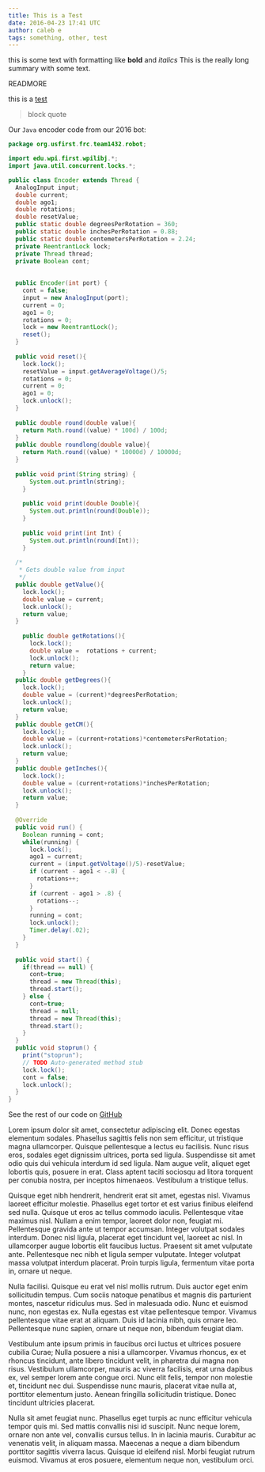 ```yaml
---
title: This is a Test
date: 2016-04-23 17:41 UTC
author: caleb e
tags: something, other, test
---
```

this is some text with formatting like **bold** and *italics* This is the really long summary with some text.

READMORE

this is a [test](https://google.com)

>block
>quote

Our `Java` encoder code from our 2016 bot:

```java
package org.usfirst.frc.team1432.robot;

import edu.wpi.first.wpilibj.*;
import java.util.concurrent.locks.*;

public class Encoder extends Thread {
  AnalogInput input;
  double current;
  double ago1;
  double rotations;
  double resetValue;
  public static double degreesPerRotation = 360;
  public static double inchesPerRotation = 0.88;
  public static double centemetersPerRotation = 2.24;
  private ReentrantLock lock;
  private Thread thread; 
  private Boolean cont;
  
  
  public Encoder(int port) {
    cont = false;
    input = new AnalogInput(port);
    current = 0;
    ago1 = 0;
    rotations = 0;
    lock = new ReentrantLock();
    reset();
  }
    
  public void reset(){
    lock.lock();
    resetValue = input.getAverageVoltage()/5;
    rotations = 0;
    current = 0;
    ago1 = 0;
    lock.unlock();
  }
  
  public double round(double value){
    return Math.round((value) * 100d) / 100d;
  }
  public double roundlong(double value){
    return Math.round((value) * 10000d) / 10000d;
  }
  
  public void print(String string) {
      System.out.println(string);
    }
    
    public void print(double Double){
      System.out.println(round(Double));
    }
    
    public void print(int Int) {
      System.out.println(round(Int));
    }
    
  /*
   * Gets double value from input 
   */
  public double getValue(){
    lock.lock();
    double value = current;
    lock.unlock();
    return value;
  }
    
    public double getRotations(){
      lock.lock();
      double value =  rotations + current;
      lock.unlock();
      return value;
    }
  public double getDegrees(){
    lock.lock();
    double value = (current)*degreesPerRotation;
    lock.unlock();
    return value;
  }
  public double getCM(){
    lock.lock();
    double value = (current+rotations)*centemetersPerRotation;
    lock.unlock();
    return value;
  }
  public double getInches(){
    lock.lock();
    double value = (current+rotations)*inchesPerRotation;
    lock.unlock();
    return value;
  }
    
  @Override
  public void run() {
    Boolean running = cont;
    while(running) {
      lock.lock();
      ago1 = current;
      current = (input.getVoltage()/5)-resetValue;
      if (current - ago1 < -.8) {
        rotations++;
      }
      if (current - ago1 > .8) {
        rotations--;
      }
      running = cont;
      lock.unlock();
      Timer.delay(.02);
    }
  }
  
  public void start() {
    if(thread == null) {
      cont=true;
      thread = new Thread(this);
      thread.start();
    } else {
      cont=true;
      thread = null;
      thread = new Thread(this);
      thread.start();
    }
  }
  public void stoprun() {
    print("stoprun");
    // TODO Auto-generated method stub
    lock.lock();
    cont = false;
    lock.unlock();
  }
}
```

See the rest of our code on [GitHub](https://github.com/team1432/FRC-2016)

Lorem ipsum dolor sit amet, consectetur adipiscing elit. Donec egestas elementum sodales. Phasellus sagittis felis non sem efficitur, ut tristique magna ullamcorper. Quisque pellentesque a lectus eu facilisis. Nunc risus eros, sodales eget dignissim ultrices, porta sed ligula. Suspendisse sit amet odio quis dui vehicula interdum id sed ligula. Nam augue velit, aliquet eget lobortis quis, posuere in erat. Class aptent taciti sociosqu ad litora torquent per conubia nostra, per inceptos himenaeos. Vestibulum a tristique tellus.

Quisque eget nibh hendrerit, hendrerit erat sit amet, egestas nisl. Vivamus laoreet efficitur molestie. Phasellus eget tortor et est varius finibus eleifend sed nulla. Quisque ut eros ac tellus commodo iaculis. Pellentesque vitae maximus nisl. Nullam a enim tempor, laoreet dolor non, feugiat mi. Pellentesque gravida ante ut tempor accumsan. Integer volutpat sodales interdum. Donec nisl ligula, placerat eget tincidunt vel, laoreet ac nisl. In ullamcorper augue lobortis elit faucibus luctus. Praesent sit amet vulputate ante. Pellentesque nec nibh et ligula semper vulputate. Integer volutpat massa volutpat interdum placerat. Proin turpis ligula, fermentum vitae porta in, ornare ut neque.

Nulla facilisi. Quisque eu erat vel nisl mollis rutrum. Duis auctor eget enim sollicitudin tempus. Cum sociis natoque penatibus et magnis dis parturient montes, nascetur ridiculus mus. Sed in malesuada odio. Nunc et euismod nunc, non egestas ex. Nulla egestas est vitae pellentesque tempor. Vivamus pellentesque vitae erat at aliquam. Duis id lacinia nibh, quis ornare leo. Pellentesque nunc sapien, ornare ut neque non, bibendum feugiat diam.

Vestibulum ante ipsum primis in faucibus orci luctus et ultrices posuere cubilia Curae; Nulla posuere a nisi a ullamcorper. Vivamus rhoncus, ex et rhoncus tincidunt, ante libero tincidunt velit, in pharetra dui magna non risus. Vestibulum ullamcorper, mauris ac viverra facilisis, erat urna dapibus ex, vel semper lorem ante congue orci. Nunc elit felis, tempor non molestie et, tincidunt nec dui. Suspendisse nunc mauris, placerat vitae nulla at, porttitor elementum justo. Aenean fringilla sollicitudin tristique. Donec tincidunt ultricies placerat.

Nulla sit amet feugiat nunc. Phasellus eget turpis ac nunc efficitur vehicula tempor quis mi. Sed mattis convallis nisi id suscipit. Nunc neque lorem, ornare non ante vel, convallis cursus tellus. In in lacinia mauris. Curabitur ac venenatis velit, in aliquam massa. Maecenas a neque a diam bibendum porttitor sagittis viverra lacus. Quisque id eleifend nisl. Morbi feugiat rutrum euismod. Vivamus at eros posuere, elementum neque non, vestibulum orci.
